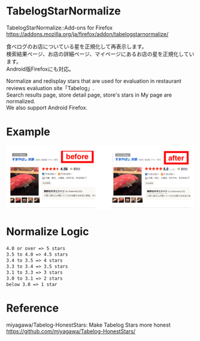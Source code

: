 # TabelogStarNormalize
TabelogStarNormalize::Add-ons for Firefox https://addons.mozilla.org/ja/firefox/addon/tabelogstarnormalize/

食べログのお店についている星を正規化して再表示します。  
検索結果ページ、お店の詳細ページ、マイページにあるお店の星を正規化しています。  
Android版Firefoxにも対応。  

Normalize and redisplay stars that are used for evaluation in restaurant reviews evaluation site「Tabelog」.  
Search results page, store detail page, store's stars in My page are normalized.  
We also support Android Firefox.  

# Example

<img src="https://raw.githubusercontent.com/takedajs/ImageStorage/master/images/TabelogStarNormalize_1.png" alt="アドオン適用前と後の比較" width="800px">

# Normalize Logic

```
4.0 or over => 5 stars
3.5 to 4.0 => 4.5 stars
3.4 to 3.5 => 4 stars
3.3 to 3.4 => 3.5 stars
3.1 to 3.3 => 3 stars
3.0 to 3.1 => 2 stars
below 3.0 => 1 star
```

# Reference

miyagawa/Tabelog-HonestStars: Make Tabelog Stars more honest  
https://github.com/miyagawa/Tabelog-HonestStars/
